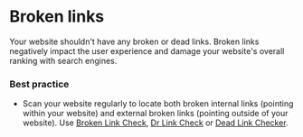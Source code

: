 # Broken links
Your website shouldn't have any broken or dead links. Broken links negatively impact the user experience and damage your website's overall ranking with search engines.

### Best practice
* Scan your website regularly to locate both broken internal links (pointing within your website) and external broken links (pointing outside of your website). Use [Broken Link Check](https://www.brokenlinkcheck.com), [Dr Link Check](https://www.drlinkcheck.com) or [Dead Link Checker](https://www.deadlinkchecker.com).

